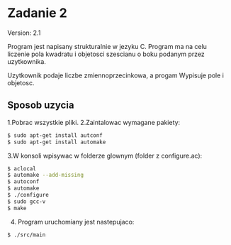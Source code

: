 # Zadanie 2
Version: 2.1

Program jest napisany strukturalnie w jezyku C.
Program ma na celu liczenie pola kwadratu i objetosci szescianu o boku podanym przez uzytkownika.

Uzytkownik podaje liczbe zmiennoprzecinkowa, a progam Wypisuje pole i objetosc.

## Sposob uzycia
1.Pobrac wszystkie pliki.
2.Zaintalowac wymagane pakiety:
```sh
$ sudo apt-get install autconf
$ sudo apt-get install automake
```

3.W konsoli wpisywac w folderze glownym (folder z configure.ac):
```sh
$ aclocal
$ automake --add-missing
$ autoconf
$ automake
$ ./configure
$ sudo gcc-v
$ make
```

4. Program uruchomiany jest nastepujaco:
```sh
$ ./src/main
```
